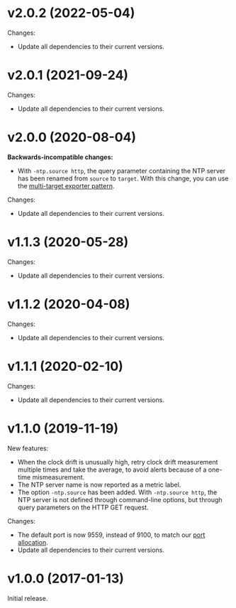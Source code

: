 # v2.0.2 (2022-05-04)

Changes:

- Update all dependencies to their current versions.

# v2.0.1 (2021-09-24)

Changes:

- Update all dependencies to their current versions.

# v2.0.0 (2020-08-04)

**Backwards-incompatible changes:**

- With `-ntp.source http`, the query parameter containing the NTP server has
  been renamed from `source` to `target`. With this change, you can use the
  [multi-target exporter pattern](https://prometheus.io/docs/guides/multi-target-exporter/).

Changes:

- Update all dependencies to their current versions.

# v1.1.3 (2020-05-28)

Changes:

- Update all dependencies to their current versions.

# v1.1.2 (2020-04-08)

Changes:

- Update all dependencies to their current versions.

# v1.1.1 (2020-02-10)

Changes:

- Update all dependencies to their current versions.

# v1.1.0 (2019-11-19)

New features:

- When the clock drift is unusually high, retry clock drift measurement
  multiple times and take the average, to avoid alerts because of a one-time
  mismeasurement.
- The NTP server name is now reported as a metric label.
- The option `-ntp.source` has been added. With `-ntp.source http`, the NTP
  server is not defined through command-line options, but through query
  parameters on the HTTP GET request.

Changes:

- The default port is now 9559, instead of 9100, to match our [port allocation][alloc].
- Update all dependencies to their current versions.

[alloc]: https://github.com/prometheus/prometheus/wiki/Default-port-allocations#exporters-starting-at-9100

# v1.0.0 (2017-01-13)

Initial release.
